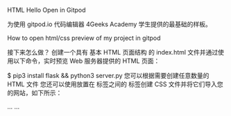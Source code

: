 HTML Hello
Open in Gitpod

为使用 gitpod.io 代码编辑器 4Geeks Academy 学生提供的最基础的样板。

How to open html/css preview of my project in gitpod

接下来怎么做？
创建一个具有 基本 HTML 页面结构 的 index.html 文件并通过使用以下命令，实时预览 Web 服务器提供的 HTML 页面：

$ pip3 install flask && python3 server.py
您可以根据需要创建任意数量的 HTML 文件
您还可以使用放置在 <head></head> 标签之间的 <link> 标签创建 CSS 文件并将它们导入您的网站，如下所示：
<head>
  ...
  <link rel="stylesheet" type="text/css" href="styles.css">
  ...
</head>